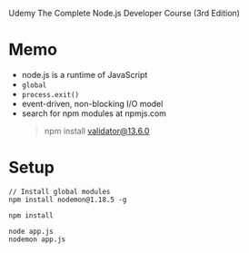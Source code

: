 Udemy
The Complete Node.js Developer Course (3rd Edition)

# Memo

- node.js is a runtime of JavaScript
- `global`
- `process.exit()`
- event-driven, non-blocking I/O model
- search for npm modules at npmjs.com
	> npm install validator@13.6.0


# Setup
```
// Install global modules
npm install nodemon@1.18.5 -g

npm install

node app.js
nodemon app.js
```
